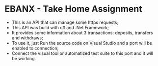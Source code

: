 # EBANX - Take Home Assignment

 - This is an API that can manage some https requests;
 - This API was build with c# and .Net Framework;
 - It provides some information about 3 transactions: deposits, transfers and withdraws;
 - To use it, just Run the source code on Visual Studio and a port will be enabled to connection;
 - Connect the visual tool or automatized test suite to this port and it will be working.

